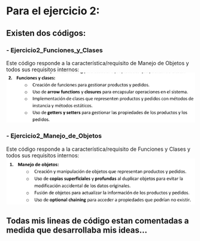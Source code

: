 # Para el ejercicio 2:
## Existen dos códigos: 

### - Ejercicio2_Funciones_y_Clases
Este código responde a la característica/requisito de Manejo de Objetos y todos sus requisitos internos:
![Requisitos](Funciones_y_Clases.png)

### - Ejercicio2_Manejo_de_Objetos
Este código responde a la característica/requisito de Funciones y Clases y todos sus requisitos internos:
![Requisitos](Manejo_de_Objetos.png)


## Todas mis lineas de código estan comentadas a medida que desarrollaba mis ideas...
